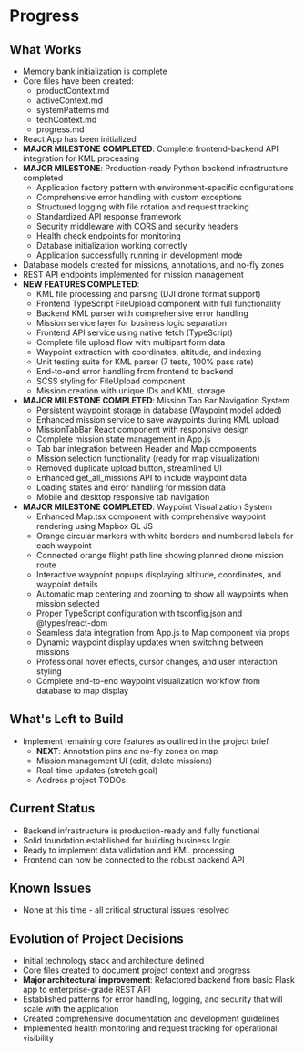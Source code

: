 # Progress

## What Works
- Memory bank initialization is complete
- Core files have been created:
  - productContext.md
  - activeContext.md
  - systemPatterns.md
  - techContext.md
  - progress.md
- React App has been initialized
- **MAJOR MILESTONE COMPLETED**: Complete frontend-backend API integration for KML processing
- **MAJOR MILESTONE**: Production-ready Python backend infrastructure completed
  - Application factory pattern with environment-specific configurations
  - Comprehensive error handling with custom exceptions
  - Structured logging with file rotation and request tracking
  - Standardized API response framework
  - Security middleware with CORS and security headers
  - Health check endpoints for monitoring
  - Database initialization working correctly
  - Application successfully running in development mode
- Database models created for missions, annotations, and no-fly zones
- REST API endpoints implemented for mission management
- **NEW FEATURES COMPLETED**:
  - KML file processing and parsing (DJI drone format support)
  - Frontend TypeScript FileUpload component with full functionality
  - Backend KML parser with comprehensive error handling
  - Mission service layer for business logic separation
  - Frontend API service using native fetch (TypeScript)
  - Complete file upload flow with multipart form data
  - Waypoint extraction with coordinates, altitude, and indexing
  - Unit testing suite for KML parser (7 tests, 100% pass rate)
  - End-to-end error handling from frontend to backend
  - SCSS styling for FileUpload component
  - Mission creation with unique IDs and KML storage
- **MAJOR MILESTONE COMPLETED**: Mission Tab Bar Navigation System
  - Persistent waypoint storage in database (Waypoint model added)
  - Enhanced mission service to save waypoints during KML upload
  - MissionTabBar React component with responsive design
  - Complete mission state management in App.js
  - Tab bar integration between Header and Map components
  - Mission selection functionality (ready for map visualization)
  - Removed duplicate upload button, streamlined UI
  - Enhanced get_all_missions API to include waypoint data
  - Loading states and error handling for mission data
  - Mobile and desktop responsive tab navigation
- **MAJOR MILESTONE COMPLETED**: Waypoint Visualization System
  - Enhanced Map.tsx component with comprehensive waypoint rendering using Mapbox GL JS
  - Orange circular markers with white borders and numbered labels for each waypoint
  - Connected orange flight path line showing planned drone mission route
  - Interactive waypoint popups displaying altitude, coordinates, and waypoint details
  - Automatic map centering and zooming to show all waypoints when mission selected
  - Proper TypeScript configuration with tsconfig.json and @types/react-dom
  - Seamless data integration from App.js to Map component via props
  - Dynamic waypoint display updates when switching between missions
  - Professional hover effects, cursor changes, and user interaction styling
  - Complete end-to-end waypoint visualization workflow from database to map display

## What's Left to Build
- Implement remaining core features as outlined in the project brief
  - **NEXT**: Annotation pins and no-fly zones on map
  - Mission management UI (edit, delete missions)
  - Real-time updates (stretch goal)
  - Address project TODOs

## Current Status
- Backend infrastructure is production-ready and fully functional
- Solid foundation established for building business logic
- Ready to implement data validation and KML processing
- Frontend can now be connected to the robust backend API

## Known Issues
- None at this time - all critical structural issues resolved

## Evolution of Project Decisions
- Initial technology stack and architecture defined
- Core files created to document project context and progress
- **Major architectural improvement**: Refactored backend from basic Flask app to enterprise-grade REST API
- Established patterns for error handling, logging, and security that will scale with the application
- Created comprehensive documentation and development guidelines
- Implemented health monitoring and request tracking for operational visibility
